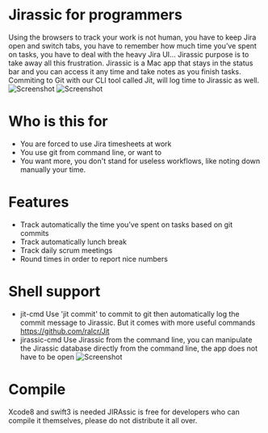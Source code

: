 # Jirassic for programmers

Using the browsers to track your work is not human, you have to keep Jira open and switch tabs, you have to remember how much time you’ve spent on tasks, you have to deal with the heavy Jira UI... Jirassic purpose is to take away all this frustration.
Jirassic is a Mac app that stays in the status bar and you can access it any time and take notes as you finish tasks. Commiting to Git with our CLI tool called Jit, will log time to Jirassic as well.
![Screenshot](https://s15.postimg.org/x0s6u8usr/Screen_Shot_2017-04-01_at_17.59.57.png)
![Screenshot](https://s22.postimg.org/yvdycqg5t/Screen_Shot_2017-04-01_at_18.00.43.png)

# Who is this for
- You are forced to use Jira timesheets at work
- You use git from command line, or want to
- You want more, you don't stand for useless workflows, like noting down manually your time.

# Features
- Track automatically the time you’ve spent on tasks based on git commits
- Track automatically lunch break
- Track daily scrum meetings
- Round times in order to report nice numbers

# Shell support
- jit-cmd Use 'jit commit' to commit to git then automatically log the commit message to Jirassic. But it comes with more useful commands https://github.com/ralcr/Jit
- jirassic-cmd Use Jirassic from the command line, you can manipulate the Jirassic database directly from the command line, the app does not have to be open
![Screenshot](https://s1.postimg.org/tq0jtk65b/Screen_Shot_2017-04-01_at_17.45.21.png)

# Compile
Xcode8 and swift3 is needed
JIRAssic is free for developers who can compile it themselves, please do not distribute it all over.

